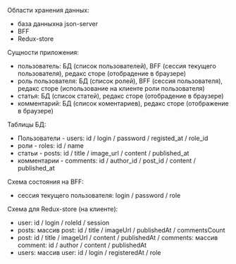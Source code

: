 Области хранения данных:

-   база данныхна json-server
-   BFF
-   Redux-store

Сущности приложения:

-   пользователь: БД (список пользователей), BFF (сессия текущего пользователя), редакс сторе (отобрадение в браузере)
-   роль пользователя: БД (список ролей), BFF (сессия пользователя), редакс сторе (использование на клиенте роли пользователя)
-   статья: БД (список статей), редакс сторе (отобрадение в браузере)
-   комментарий: БД (список коментариев), редакс сторе (отображение в браузере)

Таблицы БД:

-   Пользователи - users: id / login / password / registed_at / role_id
-   роли - roles: id / name
-   статьи - posts: id / title / image_url / content / published_at
-   комментарии - comments: id / author_id / post_id / content / published_at

Схема состояния на BFF:

-   сессия текущего пользователя: login / password / role

Схема для Redux-store (на клиенте):

-   user: id / login / roleId / session
-   posts: массив post: id / title / imageUrl / publishedAt / commentsCount
-   post: id / title / imageUrl / content / publishedAt / comments: массив comment: id / author / content / publishedAt
-   users: массив user: id / login / registeredAt / role
